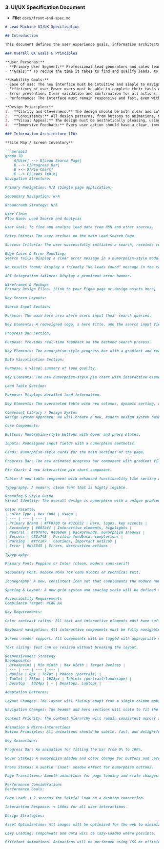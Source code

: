 ### **3. UI/UX Specification Document**
* **File:** `docs/front-end-spec.md`

```markdown
# Lead Machine UI/UX Specification

## Introduction

This document defines the user experience goals, information architecture, user flows, and visual design specifications for Lead Machine's user interface. It serves as the foundation for visual design and frontend development, ensuring a cohesive and user-centered experience.

### Overall UX Goals & Principles

**User Personas:**
- **Primary User Segment:** Professional lead generators and sales teams who need to quickly and efficiently find, qualify, and manage prospect data. They are a "Power User" type who values efficiency, actionable data, and a professional, modern interface.
- **Goals:** To reduce the time it takes to find and qualify leads, to have a clear overview of lead quality, and to have a reliable and engaging tool that simplifies their workflow.

**Usability Goals:**
- Ease of use: The new interface must be intuitive and simple to navigate, even with the addition of new features.
- Efficiency of use: Power users must be able to complete their tasks with minimal clicks and distractions.
- Error prevention: Clear validation and confirmation for all actions.
- Performance: The interface must remain responsive and fast, even with large data sets and long-running backend processes.

**Design Principles:**
1.  **Clarity and Cleverness:** The design should be both clear and intuitive, while also incorporating clever and modern elements to create a high-end feel.
2.  **Consistency:** All design patterns, from buttons to animations, must be consistent across the application.
3.  **Visual Appeal:** The design must be aesthetically pleasing, using the numorphism style to create a unique and memorable visual identity.
4.  **Immersive Feedback:** Every user action should have a clear, immediate, and animated response to enhance the user experience.

### Information Architecture (IA)

**Site Map / Screen Inventory**

```mermaid
graph TD
    A[User] --> B[Lead Search Page]
    B --> C[Progress Bar]
    B --> D[Pie Chart]
    B --> E[Leads Table]
Navigation Structure:

Primary Navigation: N/A (Single page application)

Secondary Navigation: N/A

Breadcrumb Strategy: N/A

User Flows
Flow Name: Lead Search and Analysis

User Goal: To find and analyze lead data from N8N and other sources.

Entry Points: The user arrives on the main Lead Search Page.

Success Criteria: The user successfully initiates a search, receives real-time updates via the progress bar, and views the final report in an aesthetically pleasing and functional table.

Edge Cases & Error Handling:
Search fails: Display a clear error message in a numorphism-style modal or pop-up.

No results found: Display a friendly "No leads found" message in the table area.

API integration failure: Display a prominent error banner.

Wireframes & Mockups
Primary Design Files: [Link to your Figma page or design assets here]

Key Screen Layouts:

Search Input Section:

Purpose: The main hero area where users input their search queries.

Key Elements: A redesigned logo, a hero title, and the search input field with a numorphism style.

Progress Bar Section:

Purpose: Provides real-time feedback on the backend search process.

Key Elements: The numorphism-style progress bar with a gradient and real-time status text.

Data Visualization Section:

Purpose: A visual summary of lead quality.

Key Elements: The new numorphism-style pie chart with interactive elements.

Lead Table Section:

Purpose: Displays detailed lead information.

Key Elements: The overhauled table with new columns, dynamic sorting, and quick-jump links.

Component Library / Design System
Design System Approach: We will create a new, modern design system based on the numorphism style for all core components. This will provide a consistent visual language across the entire application.

Core Components:

Buttons: Numorphism-style buttons with hover and press states.

Inputs: Redesigned input fields with a numorphism aesthetic.

Cards: Numorphism-style cards for the main sections of the page.

Progress Bar: The new animated progress bar component with gradient fills and status text.

Pie Chart: A new interactive pie chart component.

Table: A new table component with enhanced functionality like sorting and quick-jumping.

Typography: A modern, clean font that is highly legible.

Branding & Style Guide
Visual Identity: The overall design is numorphism with a unique gradient outline that goes from white in the top-left to dark gray in the bottom-right. This effect is a critical element of the new design.

Color Palette:
| Color Type | Hex Code | Usage |
| --- | --- | --- |
| Primary Brand | #FFD700 to #32CD32 | Hero, logos, key accents |
| Secondary | #007bff | Interactive elements, highlights |
| Neutral | #f0f0f0, #e0e0e0 | Backgrounds, numorphism shadows |
| Success | #28a745 | Positive feedback, completions |
| Warning | #ffc107 | Cautions, important notices |
| Error | #dc3545 | Errors, destructive actions |

Typography:

Primary Font: Poppins or Inter (clean, modern sans-serif)

Secondary Font: Roboto Mono for code blocks or technical text.

Iconography: A new, consistent icon set that complements the modern numorphism style.

Spacing & Layout: A new grid system and spacing scale will be defined to ensure consistent and organized layouts across all screen sizes.

Accessibility Requirements
Compliance Target: WCAG AA

Key Requirements:

Color contrast ratios: All text and interactive elements must have sufficient contrast.

Keyboard navigation: All interactive components must be fully navigable using a keyboard.

Screen reader support: All components will be tagged with appropriate ARIA attributes.

Text sizing: Text can be resized without breaking the layout.

Responsiveness Strategy
Breakpoints:
| Breakpoint | Min Width | Max Width | Target Devices |
| --- | --- | --- | --- |
| Mobile | 0px | 767px | Phones (portrait) |
| Tablet | 768px | 1023px | Tablets (portrait/landscape) |
| Desktop | 1024px | - | Desktops, Laptops |

Adaptation Patterns:

Layout Changes: The layout will fluidly adapt from a single-column mobile view to a multi-column desktop view.

Navigation Changes: The header and hero sections will scale to fit the available space.

Content Priority: The content hierarchy will remain consistent across all devices, ensuring the most important information is always visible.

Animation & Micro-interactions
Motion Principles: All animations should be subtle, fast, and delightful. They should provide clear feedback without being distracting.

Key Animations:

Progress Bar: An animation for filling the bar from 0% to 100%.

Hover States: A numorphism shadow and color change for buttons and cards.

Press States: A subtle "inset" shadow effect for numorphism buttons.

Page Transitions: Smooth animations for page loading and state changes.

Performance Considerations
Performance Goals:

Page Load: < 2 seconds for initial load on a desktop connection.

Interaction Response: < 100ms for all user interactions.

Design Strategies:

Asset Optimization: All images will be optimized for the web to minimize load times.

Lazy Loading: Components and data will be lazy-loaded where possible.

Efficient Animations: Animations will be performed using CSS or efficient JavaScript libraries to avoid performance bottlenecks.